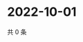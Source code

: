 # 2022-10-01

共 0 条

<!-- BEGIN WEIBO -->
<!-- 最后更新时间 Sat Oct 01 2022 02:26:21 GMT+0800 (China Standard Time) -->

<!-- END WEIBO -->
